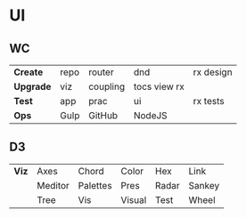 

# UI
## WC
|   |   |   |   |   |
| - | - | - | - | - |
| **Create** | repo    | router   | dnd     | rx design  |
| **Upgrade**| viz     | coupling | tocs view rx         |
| **Test**   | app     | prac     | ui      | rx tests   |
| **Ops**    | Gulp    | GitHub   | NodeJS  |            |
## D3
|   |   |   |   |   |   |
| - | - | - | - | - | - |
| **Viz**    | Axes    | Chord    | Color  | Hex     | Link   | 
|            | Meditor | Palettes | Pres   | Radar   | Sankey |
|            | Tree    | Vis      | Visual | Test    | Wheel  |

